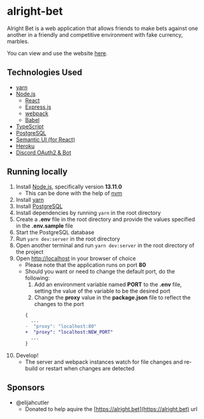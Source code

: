 # alright-bet

Alright Bet is a web application that allows friends to make bets against one
another in a friendly and competitive environment with fake currency, marbles.

You can view and use the website [here](https://alright.bet/).

## Technologies Used

- [yarn](https://yarnpkg.com/)
- [Node.js](https://nodejs.org/en/)
  - [React](https://reactjs.org/)
  - [Express.js](https://expressjs.com/)
  - [webpack](https://webpack.js.org/)
  - [Babel](https://babeljs.io/)
- [TypeScript](https://www.typescriptlang.org/)
- [PostgreSQL](https://www.postgresql.org/)
- [Semantic UI (for React)](https://react.semantic-ui.com/)
- [Heroku](https://www.heroku.com/)
- [Discord OAuth2 & Bot](https://discord.com/developers)

## Running locally

1. Install [Node.js](https://nodejs.org/en/), specifically version **13.11.0**
   - This can be done with the help of [nvm](https://github.com/nvm-sh/nvm)
2. Install [yarn](https://yarnpkg.com/)
3. Install [PostgreSQL](https://www.postgresql.org/)
4. Install dependencies by running `yarn` in the root directory
5. Create a **.env** file in the root directory and provide the values specified in the **.env.sample** file
6. Start the PostgreSQL database
7. Run `yarn dev:server` in the root directory
8. Open another terminal and run `yarn dev:server` in the root directory of the project
9. Open [http://localhost](http://localhost) in your browser of choice
   - Please note that the application runs on port **80**
   - Should you want or need to change the default port, do the following:
     1. Add an environment variable named **PORT** to the **.env** file, setting the value of the variable to be the desired port
     2. Change the **proxy** value in the **package.json** file to reflect the changes to the port
     ```diff
     {
       ...
     -  "proxy": "localhost:80"
     +  "proxy": "localhost:NEW_PORT"
       ...
     }
     ```
10. Develop!
    - The server and webpack instances watch for file changes and re-build or restart when changes are detected

## Sponsors

- @elijahcutler
  - Donated to help aquire the [https://alright.bet](https://alright.bet) url
